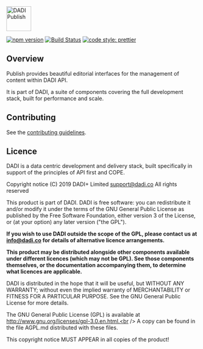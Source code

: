 <img src="https://dadi.cloud/assets/products/dadi-publish-full.png" alt="DADI Publish" height="65"/>

[![npm version](https://badge.fury.io/js/%40dadi%2Fpublish.svg)](https://badge.fury.io/js/%40dadi%2Fpublish)
[![Build Status](https://travis-ci.org/dadi/publish.svg?branch=master)](https://travis-ci.org/dadi/publish)
[![code style: prettier](https://img.shields.io/badge/code_style-prettier-ff69b4.svg?style=flat-square)](https://github.com/prettier/prettier)

## Overview

Publish provides beautiful editorial interfaces for the management of content within DADI API.

It is part of DADI, a suite of components covering the full development stack, built for performance and scale.

## Contributing

See the [contributing guidelines](CONTRIBUTING.md).

## Licence

DADI is a data centric development and delivery stack, built specifically in support of the principles of API first and COPE.

Copyright notice
(C) 2019 DADI+ Limited <support@dadi.co>
All rights reserved

This product is part of DADI.
DADI is free software: you can redistribute it and/or modify
it under the terms of the GNU General Public License as published by
the Free Software Foundation, either version 3 of the License, or
(at your option) any later version ("the GPL").

**If you wish to use DADI outside the scope of the GPL, please
contact us at info@dadi.co for details of alternative licence
arrangements.**

**This product may be distributed alongside other components
available under different licences (which may not be GPL). See
those components themselves, or the documentation accompanying
them, to determine what licences are applicable.**

DADI is distributed in the hope that it will be useful,
but WITHOUT ANY WARRANTY; without even the implied warranty of
MERCHANTABILITY or FITNESS FOR A PARTICULAR PURPOSE. See the
GNU General Public License for more details.

The GNU General Public License (GPL) is available at
http://www.gnu.org/licenses/gpl-3.0.en.html.<br />
A copy can be found in the file AGPL.md distributed with
these files.

This copyright notice MUST APPEAR in all copies of the product!
